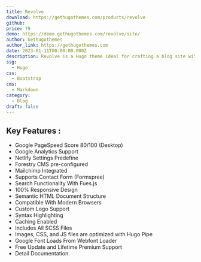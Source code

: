 ```yaml
---
title: Revolve
download: https://gethugothemes.com/products/revolve
github:
price: 79
demo: https://demo.gethugothemes.com/revolve/site/
author: Gethugothemes
author_link: https://gethugothemes.com
date: 2023-01-11T00:00:00.000Z
description: Revolve is a Hugo theme ideal for crafting a blog site with a lucrative color combination. It is perfect for professional photographers and journalists who want to showcase their work online.
ssg:
  - Hugo
css:
  - Bootstrap
cms:
  - Markdown
category:
  - Blog
draft: false
---
```


## Key Features :

- Google PageSpeed Score 80/100 (Desktop)
- Google Analytics Support
- Netlify Settings Predefine
- Forestry CMS pre-configured
- Mailchimp Integrated
- Supports Contact Form (Formspree)
- Search Functionality With Fues.js
- 100% Responsive Design
- Semantic HTML Document Structure
- Compatible With Modern Browsers
- Custom Logo Support
- Syntax Highlighting
- Caching Enabled
- Includes All SCSS Files
- Images, CSS, and JS files are optimized with Hugo Pipe
- Google Font Loads From Webfont Loader
- Free Update and Lifetime Premium Support
- Detail Documentation.
